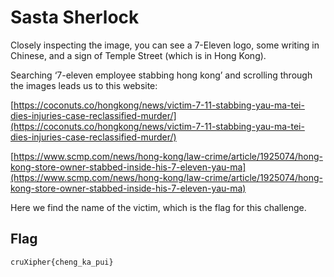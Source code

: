 # Sasta Sherlock

Closely inspecting the image, you can see a 7-Eleven logo, some writing in Chinese, and a sign of Temple Street (which is in Hong Kong).

Searching ‘7-eleven employee stabbing hong kong’ and scrolling through the images leads us to this website:

[https://coconuts.co/hongkong/news/victim-7-11-stabbing-yau-ma-tei-dies-injuries-case-reclassified-murder/](https://coconuts.co/hongkong/news/victim-7-11-stabbing-yau-ma-tei-dies-injuries-case-reclassified-murder/)

[https://www.scmp.com/news/hong-kong/law-crime/article/1925074/hong-kong-store-owner-stabbed-inside-his-7-eleven-yau-ma](https://www.scmp.com/news/hong-kong/law-crime/article/1925074/hong-kong-store-owner-stabbed-inside-his-7-eleven-yau-ma)

Here we find the name of the victim, which is the flag for this challenge.

## Flag

    cruXipher{cheng_ka_pui}
